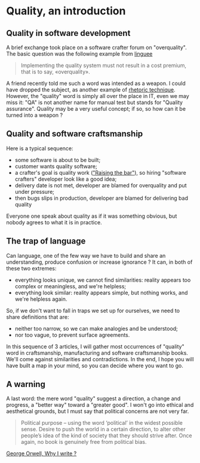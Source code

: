 # Quality, an introduction

## Quality in software development

A brief exchange took place on a software crafter forum on "overquality".
The basic question was the following example from [linguee](https://www.linguee.fr/anglais-francais/traduction/overquality.html) 
>Implementing the quality system must not result in a cost premium, that is to say, «overquality».

A friend recently told me such a word was intended as a weapon. I could have dropped the subject,
as another example of [rhetoric technique](https://en.wikipedia.org/wiki/Emotive_conjugation).
However, the "quality" word is simply all over the place in IT, even we may miss it: 
"QA" is not another name for manual test but stands for "Quality assurance".
Quality may be a very useful concept; if so, so how can it be turned into a weapon ?

## Quality and software craftsmanship

Here is a typical sequence:
- some software is about to be built;
- customer wants quality software;
- a crafter's goal is quality work (["Raising the bar"](https://manifesto.softwarecraftsmanship.org/)), so hiring "software crafters" developer look like a good idea;
- delivery date is not met, developer are blamed for overquality and put under pressure;
- then bugs slips in production, developer are blamed for delivering bad quality

Everyone one speak about quality as if it was something obvious, but nobody agrees to what it is in practice.

## The trap of language

Can language, one of the few way we have to build and share an understanding, produce confusion or increase ignorance ?
It can, in both of these two extremes:
- everything looks unique, we cannot find similarities: reality appears too complex or meaningless, and we're helpless;
- everything look similar: reality appears simple, but nothing works, and we're helpless again. 

So, if we don't want to fall in traps we set up for ourselves, we need to share definitions that are: 
- neither too narrow, so we can make analogies and be understood;
- nor too vague, to prevent surface agreements.

In this sequence of 3 articles, I will gather most occurrences of "quality" word in craftsmanship, manufacturing and software craftsmanship books.
We'll come against similarities and contradictions. In the end, I hope you will have built a map in your mind, so you can decide where you want to go.

## A warning

A last word: the mere word "quality" suggest a direction, a change and progress, a "better way" toward a "greater good".
I won't go into ethical and aesthetical grounds, but I must say that political concerns are not very far.

> Political purpose – using the word ‘political’ in the widest possible sense. 
> Desire to push the world in a certain direction, to alter other people’s idea of the kind of society that they should strive after.
> Once again, no book is genuinely free from political bias.

[George Orwell, Why I write ? ](https://www.orwellfoundation.com/the-orwell-foundation/orwell/essays-and-other-works/why-i-write/)
